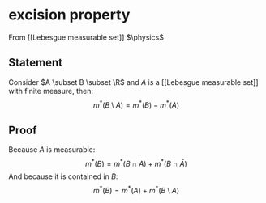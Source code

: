 # excision property
From [[Lebesgue measurable set]]
$\physics$
## Statement
Consider $A \subset B \subset \R$ and $A$ is a [[Lebesgue measurable set]] with finite measure, then:
$$m^{*}(B \setminus A) = m^{*}(B) - m^{*}(A)$$

## Proof
Because $A$ is measurable:
$$m^{*}(B) = m^{*}(B \cap A) + m^{*}(B \cap \bar A)$$
And because it is contained in $B$:
$$m^{*}(B) = m^{*}(A) + m^{*}(B \setminus A)$$